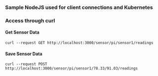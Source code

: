 
### Sample NodeJS used for client connections and Kubernetes 

### Access through curl

#### Get Sensor Data
````
curl --request GET http://localhost:3000/sensor/pi/sensor1/readings
````

#### Save Sensor Data
````
curl --request POST http://localhost:3000/sensor/pi/sensor1/78.33/91.03/readings
````